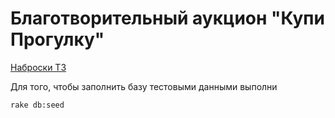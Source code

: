 # Благотворительный аукцион "Купи Прогулку"

[Наброски ТЗ](https://docs.google.com/document/d/1Lxtnkqx1RokqvKIrx2g6uCiyvx3oi8Qy5ig-h_VLz_Q/edit)

Для того, чтобы заполнить базу тестовыми данными выполни
  
    rake db:seed
